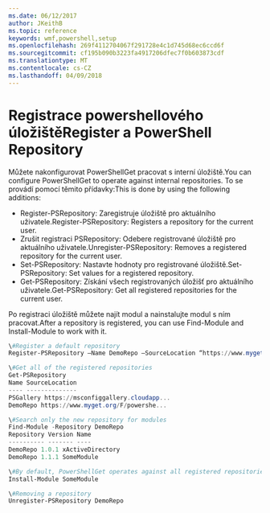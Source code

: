 ```yaml
---
ms.date: 06/12/2017
author: JKeithB
ms.topic: reference
keywords: wmf,powershell,setup
ms.openlocfilehash: 269f4112704067f291728e4c1d745d68ec6ccd6f
ms.sourcegitcommit: cf195b090b3223fa4917206dfec7f0b603873cdf
ms.translationtype: MT
ms.contentlocale: cs-CZ
ms.lasthandoff: 04/09/2018
---
```

# <a name="register-a-powershell-repository"></a><span data-ttu-id="24ede-102">Registrace powershellového úložiště</span><span class="sxs-lookup"><span data-stu-id="24ede-102">Register a PowerShell Repository</span></span>
<span data-ttu-id="24ede-103">Můžete nakonfigurovat PowerShellGet pracovat s interní úložiště.</span><span class="sxs-lookup"><span data-stu-id="24ede-103">You can configure PowerShellGet to operate against internal repositories.</span></span> <span data-ttu-id="24ede-104">To se provádí pomocí těmito přídavky:</span><span class="sxs-lookup"><span data-stu-id="24ede-104">This is done by using the following additions:</span></span>
- <span data-ttu-id="24ede-105">Register-PSRepository: Zaregistruje úložiště pro aktuálního uživatele.</span><span class="sxs-lookup"><span data-stu-id="24ede-105">Register-PSRepository: Registers a repository for the current user.</span></span>
- <span data-ttu-id="24ede-106">Zrušit registraci PSRepository: Odebere registrované úložiště pro aktuálního uživatele.</span><span class="sxs-lookup"><span data-stu-id="24ede-106">Unregister-PSRepository: Removes a registered repository for the current user.</span></span>
- <span data-ttu-id="24ede-107">Set-PSRepository: Nastavte hodnoty pro registrované úložiště.</span><span class="sxs-lookup"><span data-stu-id="24ede-107">Set-PSRepository: Set values for a registered repository.</span></span>
- <span data-ttu-id="24ede-108">Get-PSRepository: Získání všech registrovaných úložišť pro aktuálního uživatele.</span><span class="sxs-lookup"><span data-stu-id="24ede-108">Get-PSRepository: Get all registered repositories for the current user.</span></span>

<span data-ttu-id="24ede-109">Po registraci úložiště můžete najít modul a nainstalujte modul s ním pracovat.</span><span class="sxs-lookup"><span data-stu-id="24ede-109">After a repository is registered, you can use Find-Module and Install-Module to work with it.</span></span>

```powershell
\#Register a default repository
Register-PSRepository –Name DemoRepo –SourceLocation “https://www.myget.org/F/powershellgetdemo/api/v2” –PublishLocation “<https://www.myget.org/F/powershellgetdemo/api/v2>/package” –InstallationPolicy –Trusted

\#Get all of the registered repositories
Get-PSRepository
Name SourceLocation
---- --------------
PSGallery https://msconfiggallery.cloudapp...
DemoRepo https://www.myget.org/F/powershe...

\#Search only the new repository for modules
Find-Module -Repository DemoRepo
Repository Version Name
---------- ------- ----
DemoRepo 1.0.1 xActiveDirectory
DemoRepo 1.1.1 SomeModule

\#By default, PowerShellGet operates against all registered repositories when none is specified. In this example, the “SomeModule” module is installed from the DemoRepo.
Install-Module SomeModule

\#Removing a repository
Unregister-PSRepository DemoRepo
```
